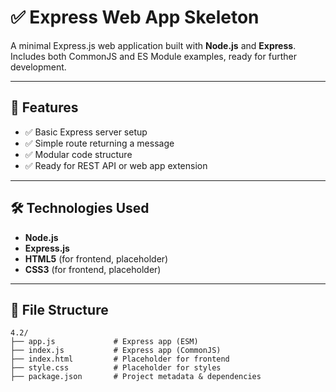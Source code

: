 # ✅ Express Web App Skeleton

A minimal Express.js web application built with **Node.js** and **Express**. 
Includes both CommonJS and ES Module examples, ready for further development.

---

## 🧠 Features

- ✅ Basic Express server setup
- ✅ Simple route returning a message
- ✅ Modular code structure
- ✅ Ready for REST API or web app extension

---

## 🛠️ Technologies Used

- **Node.js**
- **Express.js**
- **HTML5** (for frontend, placeholder)
- **CSS3** (for frontend, placeholder)

---

## 📂 File Structure

```
4.2/
├── app.js             # Express app (ESM)
├── index.js           # Express app (CommonJS)
├── index.html         # Placeholder for frontend
├── style.css          # Placeholder for styles
├── package.json       # Project metadata & dependencies
```
